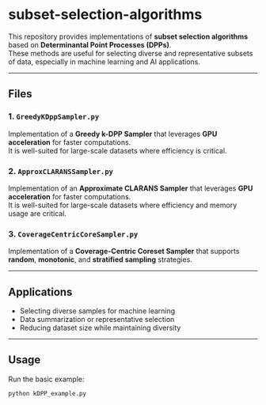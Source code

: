 # subset-selection-algorithms

This repository provides implementations of **subset selection algorithms** based on **Determinantal Point Processes (DPPs)**.  
These methods are useful for selecting diverse and representative subsets of data, especially in machine learning and AI applications.

---

## Files

### 1. `GreedyKDppSampler.py`
Implementation of a **Greedy k-DPP Sampler** that leverages **GPU acceleration** for faster computations.  
It is well-suited for large-scale datasets where efficiency is critical.

### 2. `ApproxCLARANSSampler.py`
Implementation of an **Approximate CLARANS Sampler** that leverages **GPU acceleration** for faster computations.  
It is well-suited for large-scale datasets where efficiency and memory usage are critical.

### 3. `CoverageCentricCoreSampler.py`
Implementation of a **Coverage-Centric Coreset Sampler** that supports **random**, **monotonic**, and **stratified sampling** strategies.

---

## Applications
- Selecting diverse samples for machine learning  
- Data summarization or representative selection  
- Reducing dataset size while maintaining diversity  

---

## Usage

Run the basic example:
```bash
python kDPP_example.py
